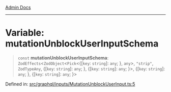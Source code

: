 [Admin Docs](/)

***

# Variable: mutationUnblockUserInputSchema

> `const` **mutationUnblockUserInputSchema**: `ZodEffects`\<`ZodObject`\<`Pick`\<\{[`key`: `string`]: `any`; \}, `any`\>, `"strip"`, `ZodTypeAny`, \{[`key`: `string`]: `any`; \}, \{[`key`: `string`]: `any`; \}\>, \{[`key`: `string`]: `any`; \}, \{[`key`: `string`]: `any`; \}\>

Defined in: [src/graphql/inputs/MutationUnblockUserInput.ts:5](https://github.com/gautam-divyanshu/talawa-api/blob/22f85ff86fcf5f38b53dcdb9fe90ab33ea32d944/src/graphql/inputs/MutationUnblockUserInput.ts#L5)
